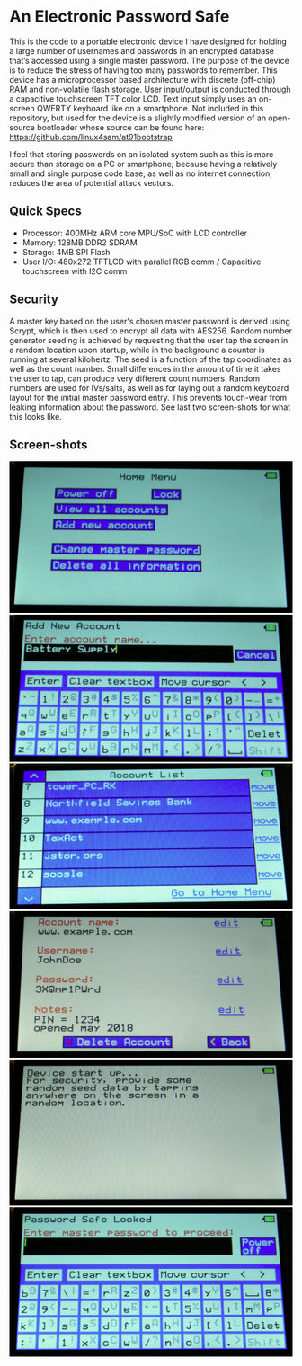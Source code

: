 # An Electronic Password Safe
This is the code to a portable electronic device I have designed for holding a large number of usernames and passwords in an encrypted database that’s accessed using a single master password.  The purpose of the device is to reduce the stress of having too many passwords to remember.  This device has a microprocessor based architecture with discrete (off-chip) RAM and non-volatile flash storage.  User input/output is conducted through a capacitive touchscreen TFT color LCD.  Text input simply uses an on-screen QWERTY keyboard like on a smartphone.  Not included in this repository, but used for the device is a slightly modified version of an open-source bootloader whose source can be found here:
https://github.com/linux4sam/at91bootstrap

I feel that storing passwords on an isolated system such as this is more secure than storage on a PC or smartphone; because having a relatively small and single purpose code base, as well as no internet connection, reduces the area of potential attack vectors.

## Quick Specs
- Processor: 400MHz ARM core MPU/SoC with LCD controller
- Memory: 128MB DDR2 SDRAM
- Storage: 4MB SPI Flash
- User I/O: 480x272 TFTLCD with parallel RGB comm / Capacitive touchscreen with I2C comm

## Security
A master key based on the user's chosen master password is derived using Scrypt, which is then used to encrypt all data with AES256.  Random number generator seeding is achieved by requesting that the user tap the screen in a random location upon startup, while in the background a counter is running at several kilohertz.  The seed is a function of the tap coordinates as well as the count number.  Small differences in the amount of time it takes the user to tap, can produce very different count numbers.  Random numbers are used for IVs/salts, as well as for laying out a random keyboard layout for the initial master password entry.  This prevents touch-wear from leaking information about the password.  See last two screen-shots for what this looks like.

## Screen-shots
<img src="https://github.com/RyanWKennedy/lockpod/blob/master/img/IOSC_home.PNG">

<img src="https://github.com/RyanWKennedy/lockpod/blob/master/img/IOSC_add.PNG">

<img src="https://github.com/RyanWKennedy/lockpod/blob/master/img/IOSC_list.PNG">

<img src="https://github.com/RyanWKennedy/lockpod/blob/master/img/IOSC_view.PNG">

<img src="https://github.com/RyanWKennedy/lockpod/blob/master/img/IOSC_startup.PNG">

<img src="https://github.com/RyanWKennedy/lockpod/blob/master/img/IOSC_locked.PNG">

